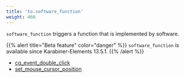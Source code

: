 ```yaml
---
title: 'to.software_function'
weight: 460
---
```


`software_function` triggers a function that is implemented by software.

{{% alert title="Beta feature" color="danger" %}}
`software_function` is available since Karabiner-Elements 13.5.1.
{{% /alert %}}

-   [cg_event_double_click](./cg_event_double_click/)
-   [set_mouse_cursor_position](./set_mouse_cursor_position/)
